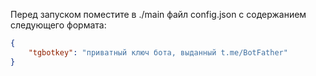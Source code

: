 Перед запуском поместите в ./main файл config.json с содержанием следующего формата:
```json
{
    "tgbotkey": "приватный ключ бота, выданный t.me/BotFather"
}
```
